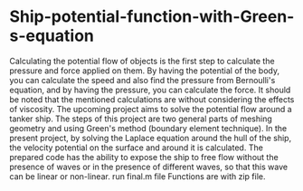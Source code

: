 # Ship-potential-function-with-Green-s-equation
Calculating the potential flow of objects is the first step to calculate the pressure and force applied on them. By having the potential of the body, you can calculate the speed and also find the pressure from Bernoulli's equation, and by having the pressure, you can calculate the force. It should be noted that the mentioned calculations are without considering the effects of viscosity. The upcoming project aims to solve the potential flow around a tanker ship. The steps of this project are two general parts of meshing geometry and using Green's method (boundary element technique). In the present project, by solving the Laplace equation around the hull of the ship, the velocity potential on the surface and around it is calculated. The prepared code has the ability to expose the ship to free flow without the presence of waves or in the presence of different waves, so that this wave can be linear or non-linear.
run final.m file
Functions are with zip file.
